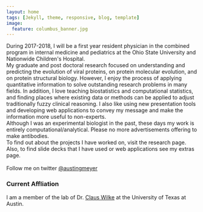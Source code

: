 ```yaml
---
layout: home
tags: [Jekyll, theme, responsive, blog, template]
image:
  feature: columbus_banner.jpg
---
```


During 2017-2018, I will be a first year resident physician in the combined program in internal medicine and pediatrics at the Ohio State University and Nationwide Children's Hospital. 
<br>
My graduate and post doctoral research focused on understanding and predicting the evolution of viral proteins, on protein molecular evolution, and on protein structural biology. However, I enjoy the process of applying quantitative information to solve outstanding research problems in many fields. In addition, I love teaching biostatistics and computational statistics, and finding places where existing data or methods can be applied to adjust traditionally fuzzy clinical reasoning. I also like using new presentation tools and developing web applications to convey my message and make the information more useful to non-experts.
<br>
Although I was an experimental biologist in the past, these days my work is entirely computational/analytical. Please no more advertisements offering to make antibodies.
<br>
To find out about the projects I have worked on, visit the research page. Also, to find slide decks that I have used or web applications see my extras page.
<br>  
Follow me on twitter <a href="https://twitter.com/austingmeyer">@austingmeyer</a>

### Current Affliation
I am a member of the lab of Dr. <a href="http://wilkelab.org/">Claus Wilke</a> at the University of Texas at Austin.
